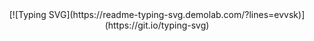 <div align="center">
[![Typing SVG](https://readme-typing-svg.demolab.com/?lines=evvsk)](https://git.io/typing-svg)
</div>
